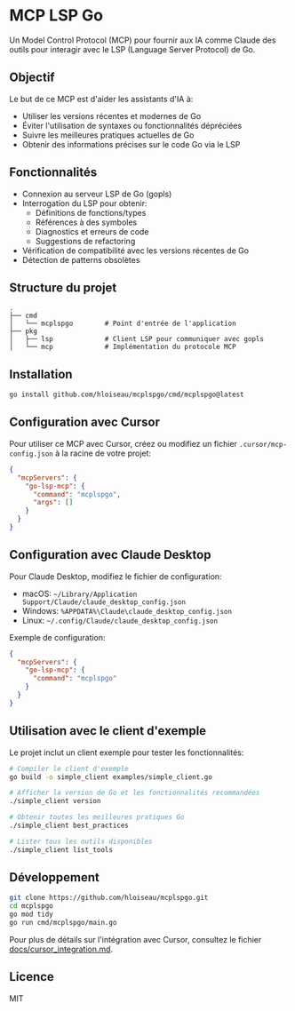# MCP LSP Go

Un Model Control Protocol (MCP) pour fournir aux IA comme Claude des outils pour interagir avec le LSP (Language Server Protocol) de Go.

## Objectif

Le but de ce MCP est d'aider les assistants d'IA à:
- Utiliser les versions récentes et modernes de Go
- Éviter l'utilisation de syntaxes ou fonctionnalités dépréciées
- Suivre les meilleures pratiques actuelles de Go
- Obtenir des informations précises sur le code Go via le LSP

## Fonctionnalités

- Connexion au serveur LSP de Go (gopls)
- Interrogation du LSP pour obtenir:
  - Définitions de fonctions/types
  - Références à des symboles
  - Diagnostics et erreurs de code
  - Suggestions de refactoring
- Vérification de compatibilité avec les versions récentes de Go
- Détection de patterns obsolètes

## Structure du projet

```
.
├── cmd
│   └── mcplspgo        # Point d'entrée de l'application
├── pkg
│   ├── lsp             # Client LSP pour communiquer avec gopls
│   └── mcp             # Implémentation du protocole MCP
```

## Installation

```bash
go install github.com/hloiseau/mcplspgo/cmd/mcplspgo@latest
```

## Configuration avec Cursor

Pour utiliser ce MCP avec Cursor, créez ou modifiez un fichier `.cursor/mcp-config.json` à la racine de votre projet:

```json
{
  "mcpServers": {
    "go-lsp-mcp": {
      "command": "mcplspgo",
      "args": []
    }
  }
}
```

## Configuration avec Claude Desktop

Pour Claude Desktop, modifiez le fichier de configuration:
- macOS: `~/Library/Application Support/Claude/claude_desktop_config.json`
- Windows: `%APPDATA%\Claude\claude_desktop_config.json`
- Linux: `~/.config/Claude/claude_desktop_config.json`

Exemple de configuration:

```json
{
  "mcpServers": {
    "go-lsp-mcp": {
      "command": "mcplspgo"
    }
  }
}
```

## Utilisation avec le client d'exemple

Le projet inclut un client exemple pour tester les fonctionnalités:

```bash
# Compiler le client d'exemple
go build -o simple_client examples/simple_client.go

# Afficher la version de Go et les fonctionnalités recommandées
./simple_client version

# Obtenir toutes les meilleures pratiques Go
./simple_client best_practices

# Lister tous les outils disponibles
./simple_client list_tools
```

## Développement

```bash
git clone https://github.com/hloiseau/mcplspgo.git
cd mcplspgo
go mod tidy
go run cmd/mcplspgo/main.go
```

Pour plus de détails sur l'intégration avec Cursor, consultez le fichier [docs/cursor_integration.md](docs/cursor_integration.md).

## Licence

MIT 